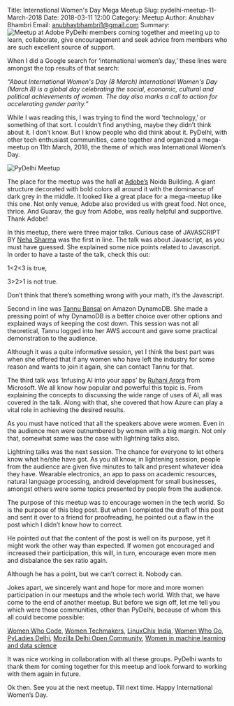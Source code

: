 Title: International Women's Day Mega Meetup
Slug: pydelhi-meetup-11-March-2018
Date: 2018-03-11 12:00
Category: Meetup
Author: Anubhav Bhambri
Email: anubhavbhambri1@gmail.com
Summary: ![Meetup at Adobe]({filename}/images/pydelhi-11-03-18.jpg) PyDelhi members coming together and meeting up to learn, collaborate, give encouragement and seek advice from members who are such excellent source of support.

When I did a Google search for ‘international women’s day,’ these lines were amongst the top results of that search:

*“About International Women's Day (8 March) International Women's Day (March 8) is a global day celebrating the social, economic, cultural and political achievements of women. The day also marks a call to action for accelerating gender parity.”*

While I was reading this, I was trying to find the word ‘technology,’ or something of that sort. I couldn’t find anything, maybe they didn’t think about it. I don’t know. But I know people who did think about it. PyDelhi, with other tech enthusiast communities, came together and organized a mega-meetup on 11th March, 2018, the theme of which was International Women’s Day.

![PyDelhi Meetup]({filename}/images/pydelhi-11-03-18.jpg)

The place for the meetup was the hall at [Adobe’s](https://twitter.com/adobeindia?lang=en) Noida Building. A giant structure decorated with bold colors all around it with the dominance of dark grey in the middle. It looked like a great place for a mega-meetup like this one. Not only venue, Adobe also provided us with great food. Not once, thrice. And Guarav, the guy from Adobe, was really helpful and supportive. Thank Adobe!

In this meetup, there were three major talks. Curious case of JAVASCRIPT BY [Neha Sharma](https://twitter.com/hellonehha) was the first in line. The talk was about Javascript, as you must have guessed. She explained some nice points related to Javascript. In order to have a taste of the talk, check this out:

1<2<3 is true, 

3>2>1 is not true. 

Don’t think that there’s something wrong with your math, it’s the Javascript.

Second in line was [Tannu Bansal](https://twitter.com/tannuagarwal) on Amazon DynamoDB. She made a pressing point of why DynamoDB is a better choice over other options and explained ways of keeping the cost down. This session was not all theoretical, Tannu logged into her AWS account and gave some practical demonstration to the audience.

Although it was a quite informative session, yet I think the best part was when she offered that if any women who have left the industry for some reason and wants to join it again, she can contact Tannu for that.

The third talk was ‘Infusing AI into your apps’ by [Ruhani Arora](https://twitter.com/infinitydlimit) from Microsoft. We all know how popular and powerful this topic is. From explaining the concepts to discussing the wide range of uses of AI, all was covered in the talk. Along with that, she covered that how Azure can play a vital role in achieving the desired results. 

As you must have noticed that all the speakers above were women. Even in the audience men were outnumbered by women with a big margin. Not only that, somewhat same was the case with lightning talks also. 

Lightning talks was the next session. The chance for everyone to let others know what he/she have got. As you all know, in lightening session, people from the audience are given five minutes to talk and present whatever idea they have. Wearable electronics, an app to pass on academic resources, natural language processing, android development for small businesses, amongst others were some topics presented by people from the audience. 

The purpose of this meetup was to encourage women in the tech world. So is the purpose of this blog post. But when I completed the draft of this post and sent it over to a friend for proofreading, he pointed out a flaw in the post which I didn’t know how to correct.

He pointed out that the content of the post is well on its purpose, yet it might work the other way than expected. If women got encouraged and increased their participation, this will, in turn, encourage even more men and disbalance the sex ratio again. 

Although he has a point, but we can’t correct it. Nobody can.

Jokes apart, we sincerely want and hope for more and more women participation in our meetups and the whole tech world. 
With that, we have come to the end of another meetup. But before we sign off, let me tell you which were those communities, other than PyDelhi, because of whom this all could become possible:

 [Women Who Code](https://twitter.com/WWCode_Delhi),
 [Women Techmakers](https://twitter.com/wtm_delhi),
 [LinuxChix India](https://twitter.com/linuxchixin),
 [Women Who Go](https://twitter.com/womenwhogo_del),
 [PyLadies Delhi](https://twitter.com/pyladiesdelhi),
 [Mozilla Delhi Open Community](https://twitter.com/mozilladelhioc),
 [Women in machine learning and data science]()

It was nice working in collaboration with all these groups. PyDelhi wants to thank them for coming together for this meetup and look forward to working with them again in future.

Ok then. See you at the next meetup. Till next time. Happy International Women’s Day.
